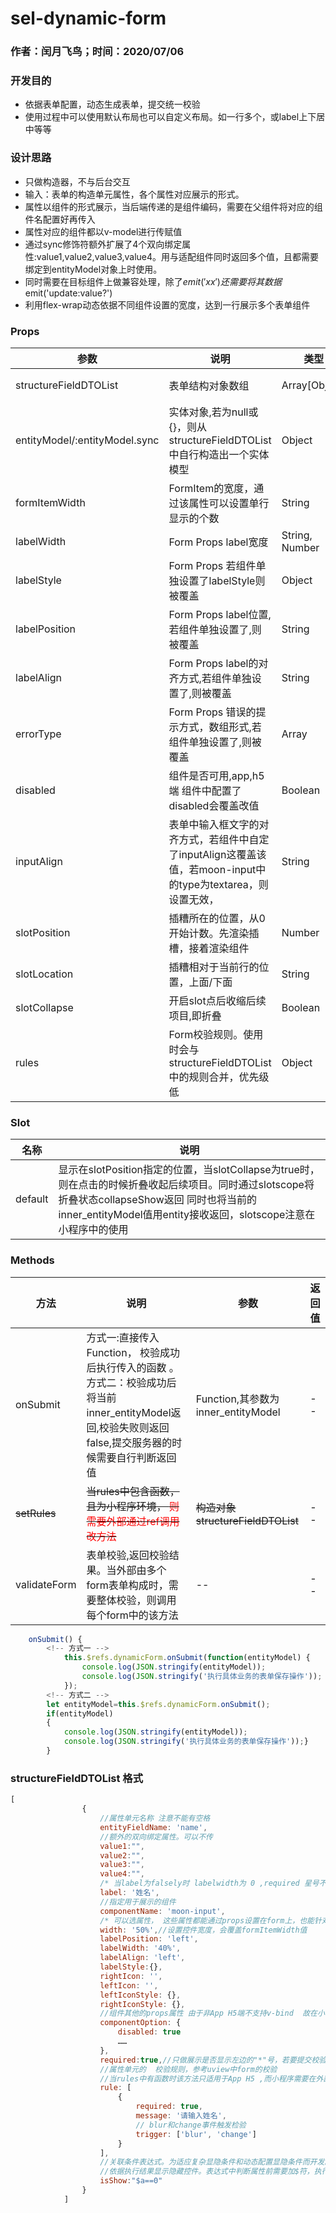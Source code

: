#  sel-dynamic-form
### 作者：闰月飞鸟；时间：2020/07/06
### 开发目的
- 依据表单配置，动态生成表单，提交统一校验
- 使用过程中可以使用默认布局也可以自定义布局。如一行多个，或label上下居中等等

### 设计思路
-  只做构造器，不与后台交互
-  输入：表单的构造单元属性，各个属性对应展示的形式。
-  属性以组件的形式展示，当后端传递的是组件编码，需要在父组件将对应的组件名配置好再传入
-  属性对应的组件都以v-model进行传赋值
-  通过sync修饰符额外扩展了4个双向绑定属性:value1,value2,value3,value4。用与适配组件同时返回多个值，且都需要绑定到entityModel对象上时使用。
-  同时需要在目标组件上做兼容处理，除了$emit('xx')还需要将其数据$emit('update:value?')
-  利用flex-wrap动态依据不同组件设置的宽度，达到一行展示多个表单组件

### Props 
参数 |说明|类型|可选值|默认值
---|---|---|---|---
structureFieldDTOList|表单结构对象数组|Array[Object]|---|必传，格式见下
entityModel/:entityModel.sync|实体对象,若为null或{}，则从structureFieldDTOList中自行构造出一个实体模型|Object|---| --
formItemWidth|FormItem的宽度，通过该属性可以设置单行显示的个数|String|---| 100%
labelWidth|Form Props label宽度|String, Number|---|40%
labelStyle|Form Props 若组件单独设置了labelStyle则被覆盖|Object|---|{}
labelPosition|Form Props label位置,若组件单独设置了,则被覆盖|String|top/left| left
labelAlign|Form Props label的对齐方式,若组件单独设置了,则被覆盖|String |center / right|left
errorType|Form Props 错误的提示方式，数组形式,若组件单独设置了,则被覆盖|Array|['message','none','border-bottom','border','toast']|['message']
disabled|组件是否可用,app,h5端 组件中配置了disabled会覆盖改值|Boolean|--|false
inputAlign|表单中输入框文字的对齐方式，若组件中自定了inputAlign这覆盖该值，若moon-input中的type为textarea，则设置无效，|String|left，top|left
slotPosition|插糟所在的位置，从0开始计数。先渲染插槽，接着渲染组件|Number|--|0
slotLocation|插糟相对于当前行的位置，上面/下面|String|--|top
slotCollapse|开启slot点后收缩后续项目,即折叠 |Boolean|--|false
rules|Form校验规则。使用时会与structureFieldDTOList中的规则合并，优先级低|Object|---|{}

### Slot
名称 |说明
---|---
default|显示在slotPosition指定的位置，当slotCollapse为true时，则在点击的时候折叠收起后续项目。同时通过slotscope将折叠状态collapseShow返回 同时也将当前的inner_entityModel值用entity接收返回，slotscope注意在小程序中的使用




### Methods

方法 |说明|参数|返回值
---|---|---|---
onSubmit|方式一:直接传入Function， 校验成功后执行传入的函数 。方式二：校验成功后将当前inner_entityModel返回,校验失败则返回false,提交服务器的时候需要自行判断返回值|Function,其参数为inner_entityModel|--
~~setRules~~|~~当rules中包含函数，且为小程序环境， <font color="red">则需要外部通过ref调用改方法</font>~~|~~构造对象structureFieldDTOList~~|--
validateForm|表单校验,返回校验结果。当外部由多个form表单构成时，需要整体校验，则调用每个form中的该方法|--|--

```javascript
	onSubmit() {
		<!-- 方式一 -->
			this.$refs.dynamicForm.onSubmit(function(entityModel) {
				console.log(JSON.stringify(entityModel));
				console.log(JSON.stringify('执行具体业务的表单保存操作'));
			});
		<!-- 方式二 -->
		let entityModel=this.$refs.dynamicForm.onSubmit();
		if(entityModel)
		{
			console.log(JSON.stringify(entityModel));
			console.log(JSON.stringify('执行具体业务的表单保存操作'));}
		}
```

### structureFieldDTOList 格式
``` javascript
[
				{
					//属性单元名称 注意不能有空格
					entityFieldName: 'name', 
					//额外的双向绑定属性。可以不传
					value1:"",
					value2:"",
					value3:"",
					value4:"",
					/* 当label为falsely时 labelwidth为 0 ,required 星号不显示，但可以校验，formItemRigth独占整行 */
					label: '姓名',
					//指定用于展示的组件
					componentName: 'moon-input',
					/* 可以选属性， 这些属性都能通过props设置在form上，也能针对单个设置。参考uview文档 */
					width: '50%',//设置控件宽度，会覆盖formItemWidth值
					labelPosition: 'left',
					labelWidth: '40%',
					labelAlign: 'left',
					labelStyle:{},
					rightIcon: '',
					leftIcon: '',
					leftIconStyle: {},
					rightIconStyle: {},
					//组件其他的props属性 由于非App H5端不支持v-bind  故在小程序则需要在组件上指名具体的属性值
					componentOption: {
						disabled: true
						……
					},
					required:true,//只做展示是否显示左边的"*"号，若要提交校验则配置rule即可
					//属性单元的  校验规则，参考uview中form的校验
					//当rules中有函数时该方法只适用于App H5 ,而小程序需要在外部通过ref调用setRules方法，传入具体的rules对象，参考uviewUI文档。若rules中没有函数则通用
					rule: [
						{
							required: true,
							message: '请输入姓名',
							// blur和change事件触发检验
							trigger: ['blur', 'change']
						}
					],
					//关联条件表达式。为适应复杂显隐条件和动态配置显隐条件而开发。
					//依据执行结果显示隐藏控件。表达式中判断属性前需要加$符，执行时会用this.inner_entityModel.替换。 
					isShow:"$a==0"
				}
			]
```
 

 


 



 


 

